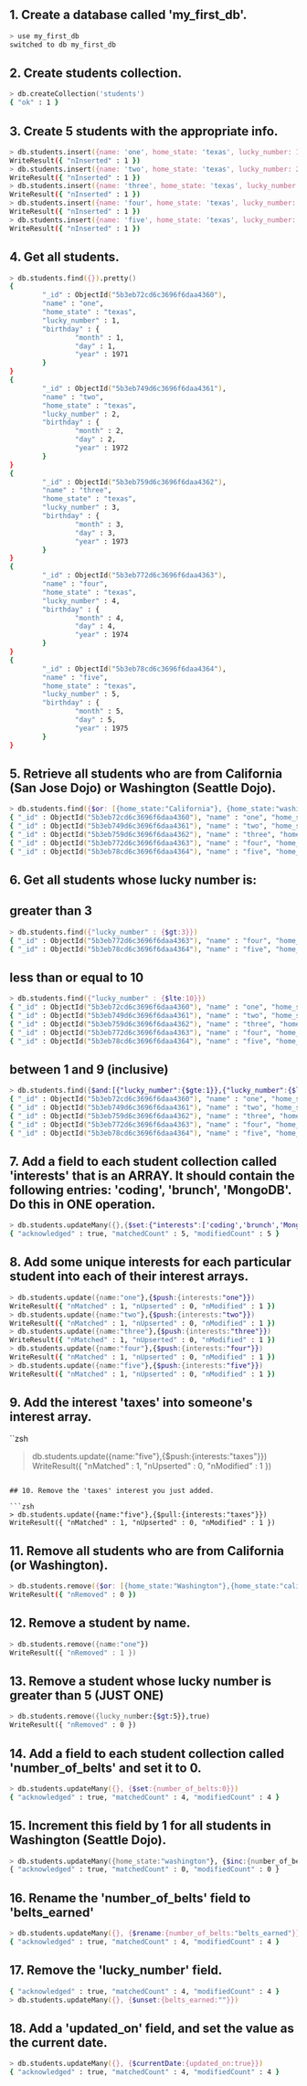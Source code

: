 ## 1. Create a database called 'my_first_db'.

```zsh
> use my_first_db
switched to db my_first_db
```
## 2. Create students collection.

```zsh
> db.createCollection('students') 
{ "ok" : 1 }
```

## 3. Create 5 students with the appropriate info.

```zsh
> db.students.insert({name: 'one', home_state: 'texas', lucky_number: 1, birthday: {month: 1, day: 1, year: 1971}})
WriteResult({ "nInserted" : 1 })
> db.students.insert({name: 'two', home_state: 'texas', lucky_number: 2, birthday: {month: 2, day: 2, year: 1972}})
WriteResult({ "nInserted" : 1 })
> db.students.insert({name: 'three', home_state: 'texas', lucky_number: 3, birthday: {month: 3, day: 3, year: 1973}})
WriteResult({ "nInserted" : 1 })
> db.students.insert({name: 'four', home_state: 'texas', lucky_number: 4, birthday: {month: 4, day: 4, year: 1974}})
WriteResult({ "nInserted" : 1 })
> db.students.insert({name: 'five', home_state: 'texas', lucky_number: 5, birthday: {month: 5, day: 5, year: 1975}})
WriteResult({ "nInserted" : 1 })
```

## 4. Get all students.

```zsh
> db.students.find({}).pretty()
{
        "_id" : ObjectId("5b3eb72cd6c3696f6daa4360"),
        "name" : "one",
        "home_state" : "texas",
        "lucky_number" : 1,
        "birthday" : {
                "month" : 1,
                "day" : 1,
                "year" : 1971
        }
}
{
        "_id" : ObjectId("5b3eb749d6c3696f6daa4361"),
        "name" : "two",
        "home_state" : "texas",
        "lucky_number" : 2,
        "birthday" : {
                "month" : 2,
                "day" : 2,
                "year" : 1972
        }
}
{
        "_id" : ObjectId("5b3eb759d6c3696f6daa4362"),
        "name" : "three",
        "home_state" : "texas",
        "lucky_number" : 3,
        "birthday" : {
                "month" : 3,
                "day" : 3,
                "year" : 1973
        }
}
{
        "_id" : ObjectId("5b3eb772d6c3696f6daa4363"),
        "name" : "four",
        "home_state" : "texas",
        "lucky_number" : 4,
        "birthday" : {
                "month" : 4,
                "day" : 4,
                "year" : 1974
        }
}
{
        "_id" : ObjectId("5b3eb78cd6c3696f6daa4364"),
        "name" : "five",
        "home_state" : "texas",
        "lucky_number" : 5,
        "birthday" : {
                "month" : 5,
                "day" : 5,
                "year" : 1975
        }
}
```

## 5. Retrieve all students who are from California (San Jose Dojo) or Washington (Seattle Dojo).

```zsh
> db.students.find({$or: [{home_state:"California"}, {home_state:"washington"} ,{home_state:"texas"}]})
{ "_id" : ObjectId("5b3eb72cd6c3696f6daa4360"), "name" : "one", "home_state" : "texas", "lucky_number" : 1, "birthday" : { "month" : 1, "day" : 1, "year" : 1971 } }
{ "_id" : ObjectId("5b3eb749d6c3696f6daa4361"), "name" : "two", "home_state" : "texas", "lucky_number" : 2, "birthday" : { "month" : 2, "day" : 2, "year" : 1972 } }
{ "_id" : ObjectId("5b3eb759d6c3696f6daa4362"), "name" : "three", "home_state" : "texas", "lucky_number" : 3, "birthday" : { "month" : 3, "day" : 3, "year" : 1973 } }
{ "_id" : ObjectId("5b3eb772d6c3696f6daa4363"), "name" : "four", "home_state" : "texas", "lucky_number" : 4, "birthday" : { "month" : 4, "day" : 4, "year" : 1974 } }
{ "_id" : ObjectId("5b3eb78cd6c3696f6daa4364"), "name" : "five", "home_state" : "texas", "lucky_number" : 5, "birthday" : { "month" : 5, "day" : 5, "year" : 1975 } }
```

## 6. Get all students whose lucky number is:

##    greater than 3
```zsh
> db.students.find({"lucky_number" : {$gt:3}})
{ "_id" : ObjectId("5b3eb772d6c3696f6daa4363"), "name" : "four", "home_state" : "texas", "lucky_number" : 4, "birthday" : { "month" : 4, "day" : 4, "year" : 1974 } }
{ "_id" : ObjectId("5b3eb78cd6c3696f6daa4364"), "name" : "five", "home_state" : "texas", "lucky_number" : 5, "birthday" : { "month" : 5, "day" : 5, "year" : 1975 } }

```

##    less than or equal to 10
```zsh
> db.students.find({"lucky_number" : {$lte:10}})
{ "_id" : ObjectId("5b3eb72cd6c3696f6daa4360"), "name" : "one", "home_state" : "texas", "lucky_number" : 1, "birthday" : { "month" : 1, "day" : 1, "year" : 1971 } }
{ "_id" : ObjectId("5b3eb749d6c3696f6daa4361"), "name" : "two", "home_state" : "texas", "lucky_number" : 2, "birthday" : { "month" : 2, "day" : 2, "year" : 1972 } }
{ "_id" : ObjectId("5b3eb759d6c3696f6daa4362"), "name" : "three", "home_state" : "texas", "lucky_number" : 3, "birthday" : { "month" : 3, "day" : 3, "year" : 1973 } }
{ "_id" : ObjectId("5b3eb772d6c3696f6daa4363"), "name" : "four", "home_state" : "texas", "lucky_number" : 4, "birthday" : { "month" : 4, "day" : 4, "year" : 1974 } }
{ "_id" : ObjectId("5b3eb78cd6c3696f6daa4364"), "name" : "five", "home_state" : "texas", "lucky_number" : 5, "birthday" : { "month" : 5, "day" : 5, "year" : 1975 } }
```

##    between 1 and 9 (inclusive)
```zsh
> db.students.find({$and:[{"lucky_number":{$gte:1}},{"lucky_number":{$lte:9}}]})
{ "_id" : ObjectId("5b3eb72cd6c3696f6daa4360"), "name" : "one", "home_state" : "texas", "lucky_number" : 1, "birthday" : { "month" : 1, "day" : 1, "year" : 1971 } }
{ "_id" : ObjectId("5b3eb749d6c3696f6daa4361"), "name" : "two", "home_state" : "texas", "lucky_number" : 2, "birthday" : { "month" : 2, "day" : 2, "year" : 1972 } }
{ "_id" : ObjectId("5b3eb759d6c3696f6daa4362"), "name" : "three", "home_state" : "texas", "lucky_number" : 3, "birthday" : { "month" : 3, "day" : 3, "year" : 1973 } }
{ "_id" : ObjectId("5b3eb772d6c3696f6daa4363"), "name" : "four", "home_state" : "texas", "lucky_number" : 4, "birthday" : { "month" : 4, "day" : 4, "year" : 1974 } }
{ "_id" : ObjectId("5b3eb78cd6c3696f6daa4364"), "name" : "five", "home_state" : "texas", "lucky_number" : 5, "birthday" : { "month" : 5, "day" : 5, "year" : 1975 } }
```

## 7. Add a field to each student collection called 'interests' that is an ARRAY.  It should contain the following entries: 'coding', 'brunch', 'MongoDB'. Do this in ONE operation.

```zsh
> db.students.updateMany({},{$set:{"interests":['coding','brunch','MongoDB']}})
{ "acknowledged" : true, "matchedCount" : 5, "modifiedCount" : 5 }
```

## 8. Add some unique interests for each particular student into each of their interest arrays.

```zsh
> db.students.update({name:"one"},{$push:{interests:"one"}})
WriteResult({ "nMatched" : 1, "nUpserted" : 0, "nModified" : 1 })
> db.students.update({name:"two"},{$push:{interests:"two"}})
WriteResult({ "nMatched" : 1, "nUpserted" : 0, "nModified" : 1 })
> db.students.update({name:"three"},{$push:{interests:"three"}})
WriteResult({ "nMatched" : 1, "nUpserted" : 0, "nModified" : 1 })
> db.students.update({name:"four"},{$push:{interests:"four"}})
WriteResult({ "nMatched" : 1, "nUpserted" : 0, "nModified" : 1 })
> db.students.update({name:"five"},{$push:{interests:"five"}})
WriteResult({ "nMatched" : 1, "nUpserted" : 0, "nModified" : 1 })
```

## 9. Add the interest 'taxes' into someone's interest array.

``zsh
> db.students.update({name:"five"},{$push:{interests:"taxes"}})
WriteResult({ "nMatched" : 1, "nUpserted" : 0, "nModified" : 1 })
```

## 10. Remove the 'taxes' interest you just added.

```zsh
> db.students.update({name:"five"},{$pull:{interests:"taxes"}})
WriteResult({ "nMatched" : 1, "nUpserted" : 0, "nModified" : 1 })
```

## 11. Remove all students who are from California (or Washington).

```zsh
> db.students.remove({$or: [{home_state:"Washington"},{home_state:"california"}]})
WriteResult({ "nRemoved" : 0 })
```

## 12. Remove a student by name. 

```zsh
> db.students.remove({name:"one"})
WriteResult({ "nRemoved" : 1 })
```

## 13. Remove a student whose lucky number is greater than 5 (JUST ONE)

```zsh
> db.students.remove({lucky_number:{$gt:5}},true)
WriteResult({ "nRemoved" : 0 })
```

## 14. Add a field to each student collection called 'number_of_belts' and set it to 0.

```zsh
> db.students.updateMany({}, {$set:{number_of_belts:0}})
{ "acknowledged" : true, "matchedCount" : 4, "modifiedCount" : 4 }
```

## 15. Increment this field by 1 for all students in Washington (Seattle Dojo).

```zsh
> db.students.updateMany({home_state:"washington"}, {$inc:{number_of_belts:1}})
{ "acknowledged" : true, "matchedCount" : 0, "modifiedCount" : 0 }
```

## 16. Rename the 'number_of_belts' field to 'belts_earned'

```zsh
> db.students.updateMany({}, {$rename:{number_of_belts:"belts_earned"}})
{ "acknowledged" : true, "matchedCount" : 4, "modifiedCount" : 4 }
```

## 17. Remove the 'lucky_number' field.

```zsh
{ "acknowledged" : true, "matchedCount" : 4, "modifiedCount" : 4 }
> db.students.updateMany({}, {$unset:{belts_earned:""}})
```

## 18. Add a 'updated_on' field, and set the value as the current date.

```zsh
> db.students.updateMany({}, {$currentDate:{updated_on:true}})
{ "acknowledged" : true, "matchedCount" : 4, "modifiedCount" : 4 }
```

